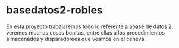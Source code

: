 basedatos2-robles
=================

En esta proyecto trabajaremos todo lo referente a abase de datos 2, veremos muchas cosas bonitas, entre ellas a los procedimientos almacenados y disparadorees que veamos en el ceneval
